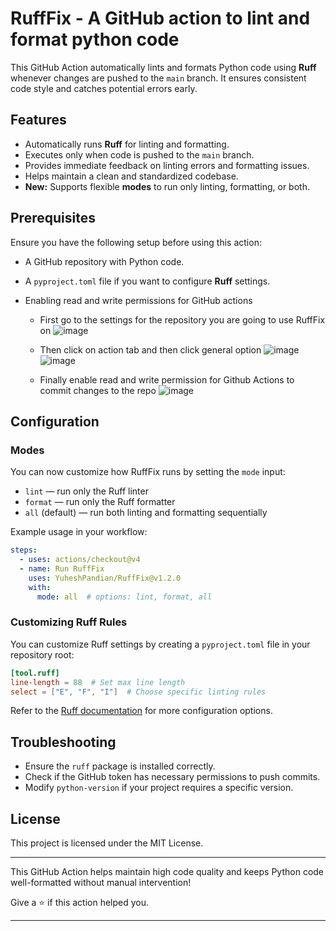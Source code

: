# RuffFix - A GitHub action to lint and format python code

This GitHub Action automatically lints and formats Python code using **Ruff** whenever changes are pushed to the `main` branch. It ensures consistent code style and catches potential errors early.

## Features

- Automatically runs **Ruff** for linting and formatting.
- Executes only when code is pushed to the `main` branch.
- Provides immediate feedback on linting errors and formatting issues.
- Helps maintain a clean and standardized codebase.
- **New:** Supports flexible **modes** to run only linting, formatting, or both.

## Prerequisites

Ensure you have the following setup before using this action:

- A GitHub repository with Python code.
- A `pyproject.toml` file if you want to configure **Ruff** settings.

- Enabling read and write permissions for GitHub actions
  - First go to the settings for the repository you are going to use RuffFix on
    ![image](https://github.com/user-attachments/assets/14fc994f-10a6-4532-873f-ac34b0d8207e)
  - Then click on action tab and then click general option
    ![image](https://github.com/user-attachments/assets/f5d63fe2-2831-4e41-937f-4e968a374dc5)
    ![image](https://github.com/user-attachments/assets/ef3f9432-235c-45df-9465-e0832e82fc93)

  - Finally enable read and write permission for Github Actions to commit changes to the repo
    ![image](https://github.com/user-attachments/assets/0b88d29b-9df0-48c9-9615-b0fe1d55e80f)


## Configuration

### Modes

You can now customize how RuffFix runs by setting the `mode` input:

- `lint` — run only the Ruff linter  
- `format` — run only the Ruff formatter  
- `all` (default) — run both linting and formatting sequentially  

Example usage in your workflow:

```yaml
steps:
  - uses: actions/checkout@v4
  - name: Run RuffFix
    uses: YuheshPandian/RuffFix@v1.2.0
    with:
      mode: all  # options: lint, format, all

```

### Customizing Ruff Rules

You can customize Ruff settings by creating a `pyproject.toml` file in your repository root:

```toml
[tool.ruff]
line-length = 88  # Set max line length
select = ["E", "F", "I"]  # Choose specific linting rules
```

Refer to the [Ruff documentation](https://beta.ruff.rs/docs/) for more configuration options.

## Troubleshooting

- Ensure the `ruff` package is installed correctly.
- Check if the GitHub token has necessary permissions to push commits.
- Modify `python-version` if your project requires a specific version.

## License

This project is licensed under the MIT License.

---

This GitHub Action helps maintain high code quality and keeps Python code well-formatted without manual intervention!

Give a ⭐ if this action helped you.

---
